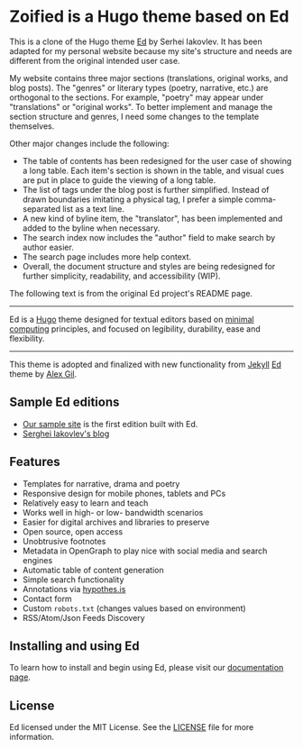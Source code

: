 # Zoified is a Hugo theme based on Ed

This is a clone of the Hugo theme
[Ed](https://github.com/sergeyklay/gohugo-theme-ed) by Serhei Iakovlev. It has
been adapted for my personal website because my site's structure and needs are
different from the original intended user case.

My website contains three major sections (translations, original works, and
blog posts). The "genres" or literary types (poetry, narrative, etc.) are
orthogonal to the sections. For example, "poetry" may appear under
"translations" or "original works". To better implement and manage the section
structure and genres, I need some changes to the template themselves.

Other major changes include the following:

- The table of contents has been redesigned for the user case of showing a long
  table. Each item's section is shown in the table, and visual cues are put in
  place to guide the viewing of a long table.
- The list of tags under the blog post is further simplified. Instead of drawn
  boundaries imitating a physical tag, I prefer a simple comma-separated list
  as a text line.
- A new kind of byline item, the "translator", has been implemented and added
  to the byline when necessary.
- The search index now includes the "author" field to make search by author
  easier.
- The search page includes more help context.
- Overall, the document structure and styles are being redesigned for further
  simplicity, readability, and accessibility (WIP).

The following text is from the original Ed project's README page.

---

Ed is a [Hugo](http://gohugo.io) theme designed for textual editors based on
[minimal computing](http://go-dh.github.io/mincomp/) principles, and focused
on legibility, durability, ease and flexibility.

---

This theme is adopted and finalized with new functionality from
[Jekyll](https://jekyllrb.com) [Ed](https://github.com/minicomp/ed)
theme by [Alex Gil](https://twitter.com/elotroalex).

## Sample Ed editions

- [Our sample site](https://gohugo-theme-ed.netlify.app/?utm_source=github.com&utm_campaign=docs&utm_medium=smm) is the first edition built with Ed.
- [Serghei Iakovlev's blog](https://serghei.blog/?utm_source=github.com&utm_campaign=docs&utm_medium=smm)

## Features

- Templates for narrative, drama and poetry
- Responsive design for mobile phones, tablets and PCs
- Relatively easy to learn and teach
- Works well in high- or low- bandwidth scenarios
- Easier for digital archives and libraries to preserve
- Open source, open access
- Unobtrusive footnotes
- Metadata in OpenGraph to play nice with social media and search engines
- Automatic table of content generation
- Simple search functionality
- Annotations via [hypothes.is](https://hypothes.is/)
- Contact form
- Custom `robots.txt` (changes values based on environment)
- RSS/Atom/Json Feeds Discovery

## Installing and using Ed

To learn how to install and begin using Ed, please visit our
[documentation page](https://gohugo-theme-ed.netlify.app/documentation/?utm_source=github.com&utm_campaign=docs&utm_medium=smm).

## License

Ed licensed under the MIT License. See the [LICENSE](https://raw.githubusercontent.com/sergeyklay/gohugo-theme-ed/master/LICENSE) file for more information.
